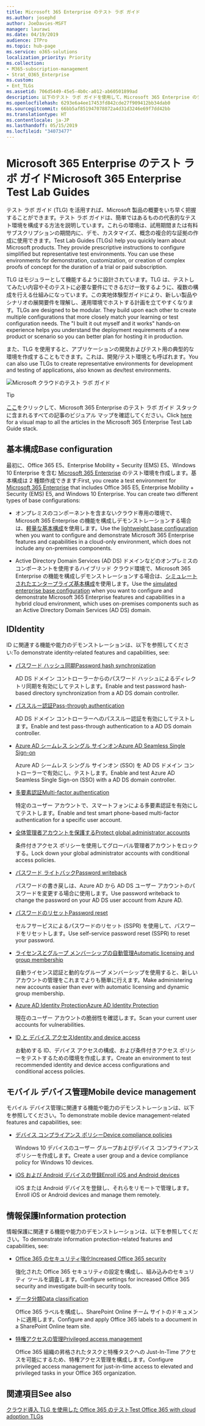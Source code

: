 ```yaml
---
title: Microsoft 365 Enterprise のテスト ラボ ガイド
ms.author: josephd
author: JoeDavies-MSFT
manager: laurawi
ms.date: 04/19/2019
audience: ITPro
ms.topic: hub-page
ms.service: o365-solutions
localization_priority: Priority
ms.collection:
- M365-subscription-management
- Strat_O365_Enterprise
ms.custom:
- Ent_TLGs
ms.assetid: 706d5449-45e5-4b0c-a012-ab60501899ad
description: 以下のテスト ラボ ガイドを使用して、Microsoft 365 Enterprise のデモ、概念実証、開発/テスト環境を設定します。
ms.openlocfilehash: 6293e6a4ee17453fd842cde27f909412bb34dab0
ms.sourcegitcommit: 66bb5af851947078872a4d31d3246e69f7dd42bb
ms.translationtype: HT
ms.contentlocale: ja-JP
ms.lasthandoff: 05/15/2019
ms.locfileid: "34073477"
---
```

# <a name="microsoft-365-enterprise-test-lab-guides"></a><span data-ttu-id="4be24-103">Microsoft 365 Enterprise のテスト ラボ ガイド</span><span class="sxs-lookup"><span data-stu-id="4be24-103">Microsoft 365 Enterprise Test Lab Guides</span></span>

<span data-ttu-id="4be24-p101">テスト ラボ ガイド (TLG) を活用すれば、Microsoft 製品の概要をいち早く把握することができます。テスト ラボ ガイドは、簡単ではあるものの代表的なテスト環境を構成する方法を説明しています。これらの環境は、試用期間または有料サブスクリプションの期間内に、デモ、カスタマイズ、概念の複合的な証拠の作成に使用できます。</span><span class="sxs-lookup"><span data-stu-id="4be24-p101">Test Lab Guides (TLGs) help you quickly learn about Microsoft products. They provide prescriptive instructions to configure simplified but representative test environments. You can use these environments for demonstration, customization, or creation of complex proofs of concept for the duration of a trial or paid subscription.</span></span> 

<span data-ttu-id="4be24-p102">TLG はモジュラーとして機能するように設計されています。TLG は、テストしてみたい内容やそのテストに必要な要件にできるだけ一致するように、複数の構成を行える仕組みになっています。この実地体験型ガイドにより、新しい製品やシナリオの展開要件を理解し、運用環境でホストする計画を立てやすくなります。</span><span class="sxs-lookup"><span data-stu-id="4be24-p102">TLGs are designed to be modular. They build upon each other to create multiple configurations that more closely match your learning or test configuration needs. The "I built it out myself and it works" hands-on experience helps you understand the deployment requirements of a new product or scenario so you can better plan for hosting it in production.</span></span>

<span data-ttu-id="4be24-110">また、TLG を使用すると、アプリケーションの開発およびテスト用の典型的な環境を作成することもできます。これは、開発/テスト環境とも呼ばれます。</span><span class="sxs-lookup"><span data-stu-id="4be24-110">You can also use TLGs to create representative environments for development and testing of applications, also known as dev/test environments.</span></span>
  
![Microsoft クラウドのテスト ラボ ガイド](media/m365-enterprise-test-lab-guides/cloud-tlg-icon.png)

> [!TIP]
> <span data-ttu-id="4be24-112">[ここ](https://aka.ms/m365etlgstack)をクリックして、Microsoft 365 Enterprise のテスト ラボ ガイド スタックに含まれるすべての記事のビジュアル マップを確認してください。</span><span class="sxs-lookup"><span data-stu-id="4be24-112">Click [here](https://aka.ms/m365etlgstack) for a visual map to all the articles in the Microsoft 365 Enterprise Test Lab Guide stack.</span></span>
  
## <a name="base-configuration"></a><span data-ttu-id="4be24-113">基本構成</span><span class="sxs-lookup"><span data-stu-id="4be24-113">Base configuration</span></span>

<span data-ttu-id="4be24-p103">最初に、Office 365 E5、Enterprise Mobility + Security (EMS) E5、Windows 10 Enterprise を含む [Microsoft 365 Enterprise](https://docs.microsoft.com/microsoft-365-enterprise/) のテスト環境を作成します。基本構成は 2 種類作成できます:</span><span class="sxs-lookup"><span data-stu-id="4be24-p103">First, you create a test environment for [Microsoft 365 Enterprise](https://docs.microsoft.com/microsoft-365-enterprise/) that includes Office 365 E5, Enterprise Mobility + Security (EMS) E5, and Windows 10 Enterprise. You can create two different types of base configurations:</span></span>

- <span data-ttu-id="4be24-116">オンプレミスのコンポーネントを含まないクラウド専用の環境で、Microsoft 365 Enterprise の機能を構成しデモンストレーションする場合は、[軽量な基本構成](lightweight-base-configuration-microsoft-365-enterprise.md)を使用します。</span><span class="sxs-lookup"><span data-stu-id="4be24-116">Use the [lightweight base configuration](lightweight-base-configuration-microsoft-365-enterprise.md) when you want to configure and demonstrate Microsoft 365 Enterprise features and capabilities in a cloud-only environment, which does not include any on-premises components.</span></span>

- <span data-ttu-id="4be24-117">Active Directory Domain Services (AD DS) ドメインなどのオンプレミスのコンポーネントを使用するハイブリッド クラウド環境で、Microsoft 365 Enterprise の機能を構成しデモンストレーションする場合は、[シミュレートされたエンタープライズ基本構成](simulated-ent-base-configuration-microsoft-365-enterprise.md)を使用します。</span><span class="sxs-lookup"><span data-stu-id="4be24-117">Use the [simulated enterprise base configuration](simulated-ent-base-configuration-microsoft-365-enterprise.md) when you want to configure and demonstrate Microsoft 365 Enterprise features and capabilities in a hybrid cloud environment, which uses on-premises components such as an Active Directory Domain Services (AD DS) domain.</span></span>
    
## <a name="identity"></a><span data-ttu-id="4be24-118">ID</span><span class="sxs-lookup"><span data-stu-id="4be24-118">Identity</span></span>

<span data-ttu-id="4be24-119">ID に関連する機能や能力のデモンストレーションは、以下を参照してください:</span><span class="sxs-lookup"><span data-stu-id="4be24-119">To demonstrate identity-related features and capabilities, see:</span></span>

- [<span data-ttu-id="4be24-120">パスワード ハッシュ同期</span><span class="sxs-lookup"><span data-stu-id="4be24-120">Password hash synchronization</span></span>](password-hash-sync-m365-ent-test-environment.md)
  
   <span data-ttu-id="4be24-121">AD DS ドメイン コントローラーからのパスワード ハッシュによるディレクトリ同期を有効にしてテストします。</span><span class="sxs-lookup"><span data-stu-id="4be24-121">Enable and test password hash-based directory synchronization from a AD DS domain controller.</span></span>

- [<span data-ttu-id="4be24-122">パススルー認証</span><span class="sxs-lookup"><span data-stu-id="4be24-122">Pass-through authentication</span></span>](pass-through-auth-m365-ent-test-environment.md)
  
   <span data-ttu-id="4be24-123">AD DS ドメイン コントローラーへのパススルー認証を有効にしてテストします。</span><span class="sxs-lookup"><span data-stu-id="4be24-123">Enable and test pass-through authentication to a AD DS domain controller.</span></span>

- [<span data-ttu-id="4be24-124">Azure AD シームレス シングル サインオン</span><span class="sxs-lookup"><span data-stu-id="4be24-124">Azure AD Seamless Single Sign-on</span></span>](single-sign-on-m365-ent-test-environment.md)
  
   <span data-ttu-id="4be24-125">Azure AD シームレス シングル サインオン (SSO) を AD DS ドメイン コントローラーで有効にし、テストします。</span><span class="sxs-lookup"><span data-stu-id="4be24-125">Enable and test Azure AD Seamless Single Sign-on (SSO) with a AD DS domain controller.</span></span>

- [<span data-ttu-id="4be24-126">多要素認証</span><span class="sxs-lookup"><span data-stu-id="4be24-126">Multi-factor authentication</span></span>](multi-factor-authentication-microsoft-365-test-environment.md)
  
   <span data-ttu-id="4be24-127">特定のユーザー アカウントで、スマートフォンによる多要素認証を有効にしてテストします。</span><span class="sxs-lookup"><span data-stu-id="4be24-127">Enable and test smart phone-based multi-factor authentication for a specific user account.</span></span>

- [<span data-ttu-id="4be24-128">全体管理者アカウントを保護する</span><span class="sxs-lookup"><span data-stu-id="4be24-128">Protect global administrator accounts</span></span>](protect-global-administrator-accounts-microsoft-365-test-environment.md)
 
   <span data-ttu-id="4be24-129">条件付きアクセス ポリシーを使用してグローバル管理者アカウントをロックする。</span><span class="sxs-lookup"><span data-stu-id="4be24-129">Lock down your global administrator accounts with conditional access policies.</span></span>

- [<span data-ttu-id="4be24-130">パスワード ライトバック</span><span class="sxs-lookup"><span data-stu-id="4be24-130">Password writeback</span></span>](password-writeback-m365-ent-test-environment.md)

   <span data-ttu-id="4be24-131">パスワードの書き戻しは、Azure AD から AD DS ユーザー アカウントのパスワードを変更する場合に使用します。</span><span class="sxs-lookup"><span data-stu-id="4be24-131">Use password writeback to change the password on your AD DS user account from Azure AD.</span></span>

- [<span data-ttu-id="4be24-132">パスワードのリセット</span><span class="sxs-lookup"><span data-stu-id="4be24-132">Password reset</span></span>](password-reset-m365-ent-test-environment.md)

   <span data-ttu-id="4be24-133">セルフサービスによるパスワードのリセット (SSPR) を使用して、パスワードをリセットします。</span><span class="sxs-lookup"><span data-stu-id="4be24-133">Use self-service password reset (SSPR) to reset your password.</span></span>

- [<span data-ttu-id="4be24-134">ライセンスとグループ メンバーシップの自動管理</span><span class="sxs-lookup"><span data-stu-id="4be24-134">Automatic licensing and group membership</span></span>](automate-licenses-group-membership-microsoft-365-test-environment.md)

   <span data-ttu-id="4be24-135">自動ライセンス認証と動的なグループ メンバーシップを使用すると、新しいアカウントの管理をこれまでよりも簡単に行えます。</span><span class="sxs-lookup"><span data-stu-id="4be24-135">Make administering new accounts easier than ever with automatic licensing and dynamic group membership.</span></span>

- [<span data-ttu-id="4be24-136">Azure AD Identity Protection</span><span class="sxs-lookup"><span data-stu-id="4be24-136">Azure AD Identity Protection</span></span>](azure-ad-identity-protection-microsoft-365-test-environment.md)

   <span data-ttu-id="4be24-137">現在のユーザー アカウントの脆弱性を確認します。</span><span class="sxs-lookup"><span data-stu-id="4be24-137">Scan your current user accounts for vulnerabilities.</span></span>

- [<span data-ttu-id="4be24-138">ID と デバイス アクセス</span><span class="sxs-lookup"><span data-stu-id="4be24-138">Identity and device access</span></span>](identity-device-access-m365-test-environment.md)

   <span data-ttu-id="4be24-139">お勧めする ID、デバイス アクセスの構成、および条件付きアクセス ポリシーをテストするための環境を作成します。</span><span class="sxs-lookup"><span data-stu-id="4be24-139">Create an environment to test recommended identity and device access configurations and conditional access policies.</span></span>


## <a name="mobile-device-management"></a><span data-ttu-id="4be24-140">モバイル デバイス管理</span><span class="sxs-lookup"><span data-stu-id="4be24-140">Mobile device management</span></span>

<span data-ttu-id="4be24-141">モバイル デバイス管理に関連する機能や能力のデモンストレーションは、以下を参照してください。</span><span class="sxs-lookup"><span data-stu-id="4be24-141">To demonstrate mobile device management-related features and capabilities, see:</span></span>

- [<span data-ttu-id="4be24-142">デバイス コンプライアンス ポリシー</span><span class="sxs-lookup"><span data-stu-id="4be24-142">Device compliance policies</span></span>](mam-policies-for-your-microsoft-365-enterprise-dev-test-environment.md)
    
   <span data-ttu-id="4be24-143">Windows 10 デバイスのユーザー グループおよびデバイス コンプライアンス ポリシーを作成します。</span><span class="sxs-lookup"><span data-stu-id="4be24-143">Create a user group and a device compliance policy for Windows 10 devices.</span></span>
    
- [<span data-ttu-id="4be24-144">iOS および Android デバイスの登録</span><span class="sxs-lookup"><span data-stu-id="4be24-144">Enroll iOS and Android devices</span></span>](enroll-ios-and-android-devices-in-your-microsoft-enterprise-365-dev-test-environ.md)
   
   <span data-ttu-id="4be24-145">iOS または Android デバイスを登録し、それらをリモートで管理します。</span><span class="sxs-lookup"><span data-stu-id="4be24-145">Enroll iOS or Android devices and manage them remotely.</span></span>


## <a name="information-protection"></a><span data-ttu-id="4be24-146">情報保護</span><span class="sxs-lookup"><span data-stu-id="4be24-146">Information protection</span></span>

<span data-ttu-id="4be24-147">情報保護に関連する機能や能力のデモンストレーションは、以下を参照してください。</span><span class="sxs-lookup"><span data-stu-id="4be24-147">To demonstrate information protection-related features and capabilities, see:</span></span>

- [<span data-ttu-id="4be24-148">Office 365 のセキュリティ強化</span><span class="sxs-lookup"><span data-stu-id="4be24-148">Increased Office 365 security</span></span>](increased-o365-security-microsoft-365-enterprise-dev-test-environment.md)
    
   <span data-ttu-id="4be24-149">強化された Office 365 セキュリティの設定を構成し、組み込みのセキュリティ ツールを調査します。</span><span class="sxs-lookup"><span data-stu-id="4be24-149">Configure settings for increased Office 365 security and investigate built-in security tools.</span></span>
  
- [<span data-ttu-id="4be24-150">データ分類</span><span class="sxs-lookup"><span data-stu-id="4be24-150">Data classification</span></span>](data-classification-microsoft-365-enterprise-dev-test-environment.md)
    
   <span data-ttu-id="4be24-151">Office 365 ラベルを構成し、SharePoint Online チーム サイトのドキュメントに適用します。</span><span class="sxs-lookup"><span data-stu-id="4be24-151">Configure and apply Office 365 labels to a document in a SharePoint Online team site.</span></span>
    
- [<span data-ttu-id="4be24-152">特権アクセスの管理</span><span class="sxs-lookup"><span data-stu-id="4be24-152">Privileged access management</span></span>](privileged-access-microsoft-365-enterprise-dev-test-environment.md)
    
   <span data-ttu-id="4be24-153">Office 365 組織の昇格されたタスクと特権タスクへの Just-In-Time アクセスを可能にするため、特権アクセス管理を構成します。</span><span class="sxs-lookup"><span data-stu-id="4be24-153">Configure privileged access management for just-in-time access to elevated and privileged tasks in your Office 365 organization.</span></span>

## <a name="see-also"></a><span data-ttu-id="4be24-154">関連項目</span><span class="sxs-lookup"><span data-stu-id="4be24-154">See also</span></span>

[<span data-ttu-id="4be24-155">クラウド導入 TLG を使用した Office 365 のテスト</span><span class="sxs-lookup"><span data-stu-id="4be24-155">Test Office 365 with cloud adoption TLGs</span></span>](https://docs.microsoft.com/office365/enterprise/cloud-adoption-test-lab-guides-tlgs)

